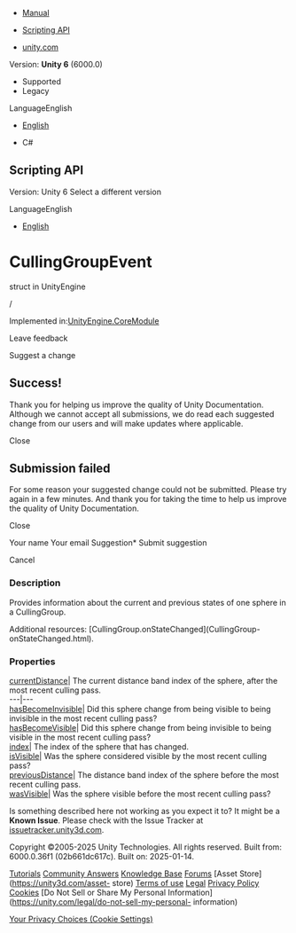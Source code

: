 [ ]()

  * [Manual](../Manual/index.html)
  * [Scripting API](../ScriptReference/index.html)

  * [unity.com](https://unity.com/)

Version: **Unity 6** (6000.0)

  * Supported
  * Legacy

LanguageEnglish

  * [English]()

  * C#

[ ](https://docs.unity3d.com)

## Scripting API

Version: Unity 6 Select a different version

LanguageEnglish

  * [English]()

# CullingGroupEvent

struct in UnityEngine

/

Implemented in:[UnityEngine.CoreModule](UnityEngine.CoreModule.html)

Leave feedback

Suggest a change

## Success!

Thank you for helping us improve the quality of Unity Documentation. Although
we cannot accept all submissions, we do read each suggested change from our
users and will make updates where applicable.

Close

## Submission failed

For some reason your suggested change could not be submitted. Please <a>try
again</a> in a few minutes. And thank you for taking the time to help us
improve the quality of Unity Documentation.

Close

Your name Your email Suggestion* Submit suggestion

Cancel

[ ]()

### Description

Provides information about the current and previous states of one sphere in a
CullingGroup.

Additional resources: [CullingGroup.onStateChanged](CullingGroup-
onStateChanged.html).

### Properties

[currentDistance](CullingGroupEvent-currentDistance.html)| The current
distance band index of the sphere, after the most recent culling pass.  
---|---  
[hasBecomeInvisible](CullingGroupEvent-hasBecomeInvisible.html)| Did this
sphere change from being visible to being invisible in the most recent culling
pass?  
[hasBecomeVisible](CullingGroupEvent-hasBecomeVisible.html)| Did this sphere
change from being invisible to being visible in the most recent culling pass?  
[index](CullingGroupEvent-index.html)| The index of the sphere that has
changed.  
[isVisible](CullingGroupEvent-isVisible.html)| Was the sphere considered
visible by the most recent culling pass?  
[previousDistance](CullingGroupEvent-previousDistance.html)| The distance band
index of the sphere before the most recent culling pass.  
[wasVisible](CullingGroupEvent-wasVisible.html)| Was the sphere visible before
the most recent culling pass?  
  
Is something described here not working as you expect it to? It might be a
**Known Issue**. Please check with the Issue Tracker at
[issuetracker.unity3d.com](https://issuetracker.unity3d.com).

Copyright ©2005-2025 Unity Technologies. All rights reserved. Built from:
6000.0.36f1 (02b661dc617c). Built on: 2025-01-14.

[Tutorials](https://unity3d.com/learn) [Community
Answers](https://answers.unity3d.com) [Knowledge
Base](https://support.unity3d.com/hc/en-us)
[Forums](https://forum.unity3d.com) [Asset Store](https://unity3d.com/asset-
store) [Terms of use](https://docs.unity3d.com/Manual/TermsOfUse.html)
[Legal](https://unity.com/legal) [Privacy
Policy](https://unity.com/legal/privacy-policy)
[Cookies](https://unity.com/legal/cookie-policy) [Do Not Sell or Share My
Personal Information](https://unity.com/legal/do-not-sell-my-personal-
information)

[Your Privacy Choices (Cookie Settings)](javascript:void\(0\);)

